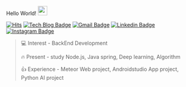 Hello World! <img src="https://github.com/TheDudeThatCode/TheDudeThatCode/raw/master/Assets/Hi.gif" width="25" height="25">

[![Hits](https://hits.seeyoufarm.com/api/count/incr/badge.svg?url=https%3A%2F%2Fgithub.com%2Fyoonho0922&count_bg=%2379C83D&title_bg=%23555555&icon=&icon_color=%23E7E7E7&title=hits&edge_flat=false)](https://hits.seeyoufarm.com)
[![Tech Blog Badge](https://img.shields.io/badge/-Tech%20blog-gray?style=flat-square&logo=github&link=https://ahn3330.tistory.com/)](https://ahn3330.tistory.com/)
[![Gmail Badge](https://img.shields.io/badge/Gmail-d14836?style=flat-square&logo=Gmail&logoColor=white&link=mailto:yoonho5684@gmail.com)](mailto:yoonho5684@gmail.com)
[![Linkedin Badge](https://img.shields.io/badge/-LinkedIn-blue?style=flat-square&logo=Linkedin&logoColor=white&link=https://https://www.linkedin.com/in/yoonho-ahn-30baa5203/)](https://www.linkedin.com/in/yoonho-ahn-30baa5203/)
[![Instagram Badge](https://img.shields.io/badge/-Instagram-dd2a7b?style=flat-square&logo=instagram&logoColor=white&link=https://www.instagram.com/yoon_nno/)](https://www.instagram.com/dbsgh_a/) 

> 💻 Interest -  BackEnd Development
>
> 🔥 Present - study Node.js, Java spring, Deep learning, Algorithm
>
> 👍 Experience - Meteor Web project, Androidstudio App project, Python AI project


